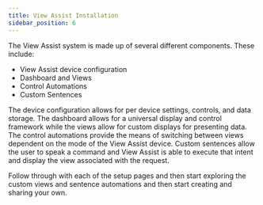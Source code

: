 ```yaml
---
title: View Assist Installation
sidebar_position: 6
---
```


The View Assist system is made up of several different components. These include:

- View Assist device configuration
- Dashboard and Views
- Control Automations
- Custom Sentences

The device configuration allows for per device settings, controls, and data storage. The dashboard allows for a universal display and control framework while the views allow for custom displays for presenting data. The control automations provide the means of switching between views dependent on the mode of the View Assist device. Custom sentences allow the user to speak a command and View Assist is able to execute that intent and display the view associated with the request.

Follow through with each of the setup pages and then start exploring the custom views and sentence automations and then start creating and sharing your own.
